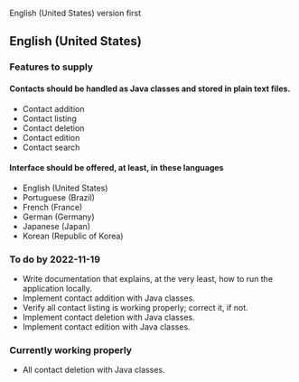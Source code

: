 English (United States) version first

## English (United States)
### Features to supply
#### Contacts should be handled as Java classes and stored in plain text files.
- Contact addition
- Contact listing
- Contact deletion
- Contact edition
- Contact search
#### Interface should be offered, at least, in these languages
- English (United States)
- Portuguese (Brazil)
- French (France)
- German (Germany)
- Japanese (Japan)
- Korean (Republic of Korea)
### To do by 2022-11-19
- Write documentation that explains, at the very least, how to run the application locally.
- Implement contact addition with Java classes.
- Verify all contact listing is working properly; correct it, if not.
- Implement contact deletion with Java classes.
- Implement contact edition with Java classes.
### Currently working properly
- All contact deletion with Java classes.
